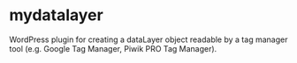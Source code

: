 # mydatalayer
WordPress plugin for creating a dataLayer object readable by a tag manager tool (e.g. Google Tag Manager, Piwik PRO Tag Manager).


